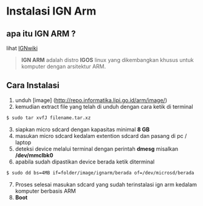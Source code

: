 # Instalasi IGN Arm

## apa itu IGN ARM ?
lihat [IGNwiki](http://igos-nusantara.or.id/wiki/index.php?title=Halaman_Utama#IGOS_Nusantara_ARM)

> **IGN ARM** adalah distro **IGOS** linux yang dikembangkan khusus untuk komputer dengan arsitektur ARM.

## Cara Instalasi
1. unduh [image] (http://repo.informatika.lipi.go.id/arm/image/)   
2. kemudian extract file yang telah di unduh dengan cara ketik di terminal 
~~~bash
$ sudo tar xvfJ filename.tar.xz
~~~
3. siapkan micro sdcard dengan kapasitas minimal **8 GB**
4. masukan micro sdcard kedalam extention sdcard dan pasang di pc / laptop
5. deteksi device melalui terminal dengan perintah **dmesg** misalkan 
**/dev/mmclbk0**
6. apabila sudah dipastikan device berada ketik diterminal
~~~bash
$ sudo dd bs=4MB if=folder/image/ignarm/berada of=/dev/microsd/berada
~~~
7. Proses selesai masukan sdcard yang sudah terinstalasi ign arm kedalam komputer berbasis ARM
8. **Boot**
